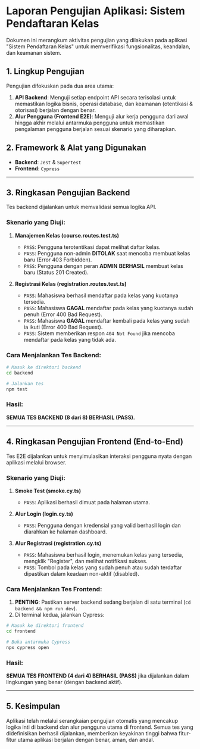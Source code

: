 # Laporan Pengujian Aplikasi: Sistem Pendaftaran Kelas

Dokumen ini merangkum aktivitas pengujian yang dilakukan pada aplikasi "Sistem Pendaftaran Kelas" untuk memverifikasi fungsionalitas, keandalan, dan keamanan sistem.

## 1. Lingkup Pengujian

Pengujian difokuskan pada dua area utama:

1.  **API Backend**: Menguji setiap endpoint API secara terisolasi untuk memastikan logika bisnis, operasi database, dan keamanan (otentikasi & otorisasi) berjalan dengan benar.
2.  **Alur Pengguna (Frontend E2E)**: Menguji alur kerja pengguna dari awal hingga akhir melalui antarmuka pengguna untuk memastikan pengalaman pengguna berjalan sesuai skenario yang diharapkan.

## 2. Framework & Alat yang Digunakan

-   **Backend**: `Jest` & `Supertest`
-   **Frontend**: `Cypress`

---

## 3. Ringkasan Pengujian Backend

Tes backend dijalankan untuk memvalidasi semua logika API.

### Skenario yang Diuji:

1.  **Manajemen Kelas (course.routes.test.ts)**
    -   `PASS`: Pengguna terotentikasi dapat melihat daftar kelas.
    -   `PASS`: Pengguna non-admin **DITOLAK** saat mencoba membuat kelas baru (Error 403 Forbidden).
    -   `PASS`: Pengguna dengan peran **ADMIN** **BERHASIL** membuat kelas baru (Status 201 Created).

2.  **Registrasi Kelas (registration.routes.test.ts)**
    -   `PASS`: Mahasiswa berhasil mendaftar pada kelas yang kuotanya tersedia.
    -   `PASS`: Mahasiswa **GAGAL** mendaftar pada kelas yang kuotanya sudah penuh (Error 400 Bad Request).
    -   `PASS`: Mahasiswa **GAGAL** mendaftar kembali pada kelas yang sudah ia ikuti (Error 400 Bad Request).
    -   `PASS`: Sistem memberikan respon `404 Not Found` jika mencoba mendaftar pada kelas yang tidak ada.

### Cara Menjalankan Tes Backend:

```bash
# Masuk ke direktori backend
cd backend

# Jalankan tes
npm test
```

### Hasil:

**SEMUA TES BACKEND (8 dari 8) BERHASIL (PASS).**

---

## 4. Ringkasan Pengujian Frontend (End-to-End)

Tes E2E dijalankan untuk menyimulasikan interaksi pengguna nyata dengan aplikasi melalui browser.

### Skenario yang Diuji:

1.  **Smoke Test (smoke.cy.ts)**
    -   `PASS`: Aplikasi berhasil dimuat pada halaman utama.

2.  **Alur Login (login.cy.ts)**
    -   `PASS`: Pengguna dengan kredensial yang valid berhasil login dan diarahkan ke halaman dashboard.

3.  **Alur Registrasi (registration.cy.ts)**
    -   `PASS`: Mahasiswa berhasil login, menemukan kelas yang tersedia, mengklik "Register", dan melihat notifikasi sukses.
    -   `PASS`: Tombol pada kelas yang sudah penuh atau sudah terdaftar dipastikan dalam keadaan non-aktif (disabled).

### Cara Menjalankan Tes Frontend:

1.  **PENTING**: Pastikan server backend sedang berjalan di satu terminal (`cd backend && npm run dev`).
2.  Di terminal kedua, jalankan Cypress:

```bash
# Masuk ke direktori frontend
cd frontend

# Buka antarmuka Cypress
npx cypress open
```

### Hasil:

**SEMUA TES FRONTEND (4 dari 4) BERHASIL (PASS)** jika dijalankan dalam lingkungan yang benar (dengan backend aktif).

---

## 5. Kesimpulan

Aplikasi telah melalui serangkaian pengujian otomatis yang mencakup logika inti di backend dan alur pengguna utama di frontend. Semua tes yang didefinisikan berhasil dijalankan, memberikan keyakinan tinggi bahwa fitur-fitur utama aplikasi berjalan dengan benar, aman, dan andal.
